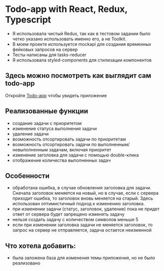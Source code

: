 # Todo-app with React, Redux, Typescript

- Я использовала чистый Redux, так как в тестовом задании было четко указано использовать именно его, а не Toolkit.
- В моем проекте используется mockapi для создания временных фейковых запросов на сервер
- Тесты написаны для tasks-reducer
- Я использовала styled-components для стилизации компонентов

## Здесь можно посмотреть как выглядит сам todo-app

Откройте [Todo-app](https://persistent-fox.github.io/todo-app/) чтобы увидеть приложение

## Реализованные функции

- создание задачи с приоритетом
- изменение статуса выполнения задачи
- удаление задачи
- возможность отсортировать задачи по приоритетам
- возможность отсортировать задачи по выполненным/невыполненным задачам, включая приоритет
- изменение заголовка для задачи с помощью double-клика
- отображение количества выполненных задач

## Особенности

- обработана ошибка, в случае обновления заголовка для задачи. Сначала заголовок меняется на новый, но в случае, если с сервера приходит ошибка, то заголовок вновь меняется на старый. Здесь использован оптимистичный подход к изменению заголовка.
- при изменении задачи (статус, заголовок, удаление) пока не придет ответ от сервера будет запрещено изменять задачу
- нельзя создать задачу с количеством символов меньше 5
- если при изменении заголовка задачи не меняется заголовок, то запрос на сервер не отправляется, задача остается неизменной

## Что хотела добавить:
- была заложена база для изменения темы приложения, но не было реализовано
